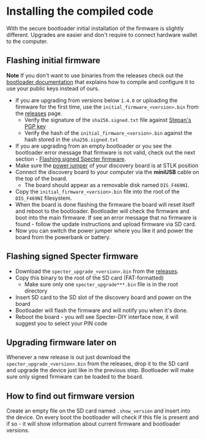 # Installing the compiled code

With the secure bootloader initial installation of the firmware is slightly different. Upgrades are easier and don't require to connect hardware wallet to the computer.

## Flashing initial firmware

**Note** If you don't want to use binaries from the releases check out the [bootloader documentation](https://github.com/cryptoadvance/specter-bootloader/blob/master/doc/selfsigned.md) that explains how to compile and configure it to use your public keys instead of ours.

- If you are upgrading from versions below `1.4.0` or uploading the firmware for the first time, use the `initial_firmware_<version>.bin` from the [releases](https://github.com/cryptoadvance/specter-diy/releases) page.
	- Verify the signature of the `sha256.signed.txt` file against [Stepan's PGP key](https://stepansnigirev.com/ss-specter-release.asc)
	- Verify the hash of the `initial_firmware_<version>.bin` against the hash stored in the `sha256.signed.txt`
- If you are upgrading from an empty bootloader or you see the bootloader error message that firmware is not valid, check out the next section - [Flashing signed Specter firmware](#flashing-signed-specter-firmware).
- Make sure the [power jumper](./assembly.md) of your discovery board is at STLK position
- Connect the discovery board to your computer via the **miniUSB** cable on the top of the board.
    - The board should appear as a removable disk named `DIS_F469NI`.
- Copy the `initial_firmware_<version>.bin` file into the root of the `DIS_F469NI` filesystem.
- When the board is done flashing the firmware the board will reset itself and reboot to the bootloader. Bootloader will check the firmware and boot into the main firmware. If see an error message that no firmware is found - follow the update instructions and upload firmware via SD card.
- Now you can switch the power jumper where you like it and power the board from the powerbank or battery.

## Flashing signed Specter firmware

- Download the `specter_upgrade_<version>.bin` from the [releases](https://github.com/cryptoadvance/specter-diy/releases).
- Copy this binary to the root of the SD card (FAT-formatted)
	- Make sure only one `specter_upgrade***.bin` file is in the root directory
- Insert SD card to the SD slot of the discovery board and power on the board
- Bootloader will flash the firmware and will notify you when it's done.
- Reboot the board - you will see Specter-DIY interface now, it will suggest you to select your PIN code

## Upgrading firmware later on

Whenever a new release is out just download the `specter_upgrade_<version>.bin` from the releases, drop it to the SD card and upgrade the device just like in the previous step. Bootloader will make sure only signed firmware can be loaded to the board.

## How to find out firmware version

Create an empty file on the SD card named `.show_version` and insert into the device. On every boot the bootloader will check if this file is present and if so - it will show information about current firmware and bootloader versions.
